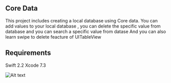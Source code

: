 ## Core Data

This project includes creating a local database using Core data. You can add values to your local database ,
you can delete the specific value from database and you can search a specific value from datase 
And you can also learn swipe to delete feacture of UITableView

## Requirements

Swift 2.2
Xcode 7.3


![Alt text](https://s26.postimg.org/ddvimx43d/ep_8.png "CLTimer beta")
